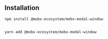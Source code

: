 ## Installation
```bash
npm install @mobx-ecosystem/mobx-modal-window


yarn add @mobx-ecosystem/mobx-modal-window
```